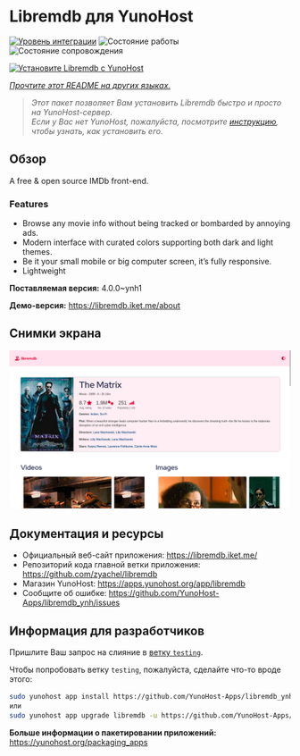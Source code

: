 <!--
Важно: этот README был автоматически сгенерирован <https://github.com/YunoHost/apps/tree/master/tools/readme_generator>
Он НЕ ДОЛЖЕН редактироваться вручную.
-->

# Libremdb для YunoHost

[![Уровень интеграции](https://dash.yunohost.org/integration/libremdb.svg)](https://ci-apps.yunohost.org/ci/apps/libremdb/) ![Состояние работы](https://ci-apps.yunohost.org/ci/badges/libremdb.status.svg) ![Состояние сопровождения](https://ci-apps.yunohost.org/ci/badges/libremdb.maintain.svg)

[![Установите Libremdb с YunoHost](https://install-app.yunohost.org/install-with-yunohost.svg)](https://install-app.yunohost.org/?app=libremdb)

*[Прочтите этот README на других языках.](./ALL_README.md)*

> *Этот пакет позволяет Вам установить Libremdb быстро и просто на YunoHost-сервер.*  
> *Если у Вас нет YunoHost, пожалуйста, посмотрите [инструкцию](https://yunohost.org/install), чтобы узнать, как установить его.*

## Обзор

A free & open source IMDb front-end.

### Features

- Browse any movie info without being tracked or bombarded by annoying ads.
- Modern interface with curated colors supporting both dark and light themes.
- Be it your small mobile or big computer screen, it’s fully responsive.
- Lightweight



**Поставляемая версия:** 4.0.0~ynh1

**Демо-версия:** <https://libremdb.iket.me/about>

## Снимки экрана

![Снимок экрана Libremdb](./doc/screenshots/screenshot.png)

## Документация и ресурсы

- Официальный веб-сайт приложения: <https://libremdb.iket.me/>
- Репозиторий кода главной ветки приложения: <https://github.com/zyachel/libremdb>
- Магазин YunoHost: <https://apps.yunohost.org/app/libremdb>
- Сообщите об ошибке: <https://github.com/YunoHost-Apps/libremdb_ynh/issues>

## Информация для разработчиков

Пришлите Ваш запрос на слияние в [ветку `testing`](https://github.com/YunoHost-Apps/libremdb_ynh/tree/testing).

Чтобы попробовать ветку `testing`, пожалуйста, сделайте что-то вроде этого:

```bash
sudo yunohost app install https://github.com/YunoHost-Apps/libremdb_ynh/tree/testing --debug
или
sudo yunohost app upgrade libremdb -u https://github.com/YunoHost-Apps/libremdb_ynh/tree/testing --debug
```

**Больше информации о пакетировании приложений:** <https://yunohost.org/packaging_apps>
